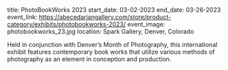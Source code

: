 title: PhotoBookWorks 2023
start_date: 03-02-2023
end_date: 03-26-2023
event_link: https://abecedariangallery.com/store/product-category/exhibits/photobookworks-2023/
event_image: photobookworks_23.jpg 
location: Spark Gallery, Denver, Colorado

Held in conjunction with Denver’s Month of Photography, this international exhibit features contemporary book works that utilize various methods of photography as an element in conception and production. 